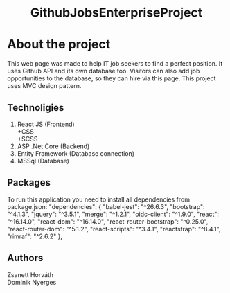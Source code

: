 <h1 align="center">GithubJobsEnterpriseProject</h1>

# About the project
This web page was made to help IT job seekers to find a perfect position. It uses Github API and its own database too. Visitors can also add job opportunities to the database, so they can hire via this page.
This project uses MVC design pattern.

## Technoligies
1. React JS (Frontend)<br>
+CSS<br>
+SCSS
2. ASP .Net Core (Backend)
3. Entity Framework (Database connection)
4. MSSql (Database)


## Packages 
To run this application you need to install all dependencies from package.json:
"dependencies": {
    "babel-jest": "^26.6.3",
    "bootstrap": "^4.1.3",
    "jquery": "^3.5.1",
    "merge": "^1.2.1",
    "oidc-client": "^1.9.0",
    "react": "^16.14.0",
    "react-dom": "^16.14.0",
    "react-router-bootstrap": "^0.25.0",
    "react-router-dom": "^5.1.2",
    "react-scripts": "^3.4.1",
    "reactstrap": "^8.4.1",
    "rimraf": "^2.6.2"
  },
  


 ## Authors
 Zsanett Horváth<br>
 Dominik Nyerges
